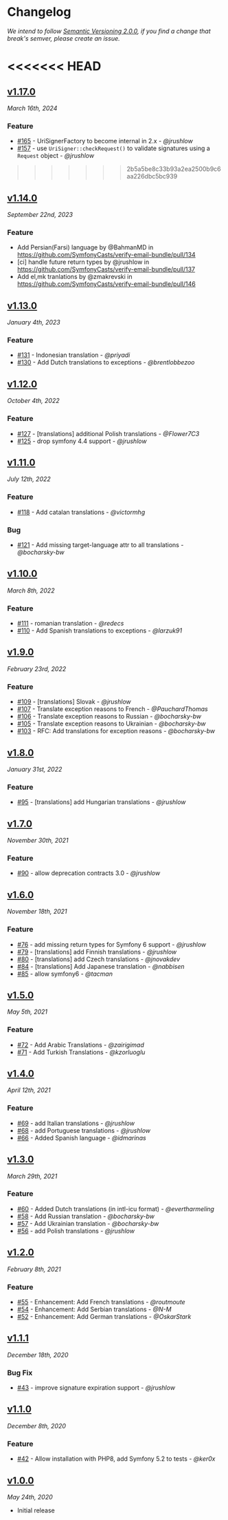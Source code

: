 # Changelog

*We intend to follow [Semantic Versioning 2.0.0](https://semver.org/), if you 
find a change that break's semver, please create an issue.*

<<<<<<< HEAD
=======
## [v1.17.0](https://github.com/symfonycasts/verify-email-bundle/releases/tag/v1.17.0)

*March 16th, 2024*

### Feature

* [#165](https://github.com/symfonycasts/verify-email-bundle/pull/165) - UriSignerFactory to become internal in 2.x - *@jrushlow*
* [#157](https://github.com/symfonycasts/verify-email-bundle/pull/157) - use `UriSigner::checkRequest()` to validate signatures using a `Request` object - *@jrushlow*

>>>>>>> 2b5a5be8c33b93a2ea2500b9c6aa226dbc5bc939
## [v1.14.0](https://github.com/symfonycasts/verify-email-bundle/releases/tag/v1.14.0)

*September 22nd, 2023*

### Feature

* Add Persian(Farsi) language by @BahmanMD in https://github.com/SymfonyCasts/verify-email-bundle/pull/134
* [ci] handle future return types by @jrushlow in https://github.com/SymfonyCasts/verify-email-bundle/pull/137
* Add el,mk tranlations by @zmakrevski in https://github.com/SymfonyCasts/verify-email-bundle/pull/146

## [v1.13.0](https://github.com/symfonycasts/verify-email-bundle/releases/tag/v1.13.0)

*January 4th, 2023*

### Feature

- [#131](https://github.com/symfonycasts/verify-email-bundle/pull/131) - Indonesian translation - *@priyadi*
- [#130](https://github.com/symfonycasts/verify-email-bundle/pull/130) - Add Dutch translations to exceptions - *@brentlobbezoo*

## [v1.12.0](https://github.com/symfonycasts/verify-email-bundle/releases/tag/v1.12.0)

*October 4th, 2022*

### Feature

- [#127](https://github.com/symfonycasts/verify-email-bundle/pull/127) - [translations] additional Polish translations - *@Flower7C3*
- [#125](https://github.com/symfonycasts/verify-email-bundle/pull/125) - drop symfony 4.4 support - *@jrushlow*

## [v1.11.0](https://github.com/symfonycasts/verify-email-bundle/releases/tag/v1.11.0)

*July 12th, 2022*

### Feature

- [#118](https://github.com/symfonycasts/verify-email-bundle/pull/118) - Add catalan translations - *@victormhg*
### Bug

- [#121](https://github.com/symfonycasts/verify-email-bundle/pull/121) - Add missing target-language attr to all translations - *@bocharsky-bw*

## [v1.10.0](https://github.com/symfonycasts/verify-email-bundle/releases/tag/v1.10.0)

*March 8th, 2022*

### Feature

- [#111](https://github.com/symfonycasts/verify-email-bundle/pull/111) - romanian translation - *@redecs*
- [#110](https://github.com/symfonycasts/verify-email-bundle/pull/110) - Add Spanish translations to exceptions - *@larzuk91*
## [v1.9.0](https://github.com/symfonycasts/verify-email-bundle/releases/tag/v1.9.0)

*February 23rd, 2022*

### Feature


- [#109](https://github.com/symfonycasts/verify-email-bundle/pull/109) - [translations] Slovak - *@jrushlow*
- [#107](https://github.com/symfonycasts/verify-email-bundle/pull/107) - Translate exception reasons to French - *@PauchardThomas*
- [#106](https://github.com/symfonycasts/verify-email-bundle/pull/106) - Translate exception reasons to Russian - *@bocharsky-bw*
- [#105](https://github.com/symfonycasts/verify-email-bundle/pull/105) - Translate exception reasons to Ukrainian - *@bocharsky-bw*
- [#103](https://github.com/symfonycasts/verify-email-bundle/pull/103) - RFC: Add translations for exception reasons - *@bocharsky-bw*

## [v1.8.0](https://github.com/SymfonyCasts/verify-email-bundle/releases/tag/v1.8.0)

*January 31st, 2022*

### Feature

- [#95](https://github.com/symfonycasts/verify-email-bundle/pull/95) - [translations] add Hungarian translations - *@jrushlow*

## [v1.7.0](https://github.com/SymfonyCasts/verify-email-bundle/releases/tag/v1.7.0)

*November 30th, 2021*

### Feature

- [#90](https://github.com/SymfonyCasts/verify-email-bundle/pull/90) - allow deprecation contracts 3.0 - *@jrushlow*

## [v1.6.0](https://github.com/SymfonyCasts/verify-email-bundle/releases/tag/v1.6.0)

*November 18th, 2021*

### Feature

- [#76](https://github.com/SymfonyCasts/verify-email-bundle/pull/76) - add missing return types for Symfony 6 support - *@jrushlow*
- [#79](https://github.com/SymfonyCasts/verify-email-bundle/pull/79) - [translations] add Finnish translations - *@jrushlow*
- [#80](https://github.com/SymfonyCasts/verify-email-bundle/pull/80) - [translations] add Czech translations - *@jnovakdev*
- [#84](https://github.com/SymfonyCasts/verify-email-bundle/pull/84) - [translations] Add Japanese translation - *@nabbisen*
- [#85](https://github.com/SymfonyCasts/verify-email-bundle/pull/85) - allow symfony6 - *@tacman*

## [v1.5.0](https://github.com/SymfonyCasts/verify-email-bundle/releases/tag/v1.5.0)

*May 5th, 2021*

### Feature

- [#72](https://github.com/SymfonyCasts/verify-email-bundle/pull/72) - Add Arabic Translations - *@zairigimad*
- [#71](https://github.com/SymfonyCasts/verify-email-bundle/pull/71) - Add Turkish Translations - *@kzorluoglu*

## [v1.4.0](https://github.com/SymfonyCasts/verify-email-bundle/releases/tag/v1.4.0)

*April 12th, 2021*

### Feature

- [#69](https://github.com/SymfonyCasts/verify-email-bundle/pull/69) - add Italian translations - *@jrushlow*
- [#68](https://github.com/SymfonyCasts/verify-email-bundle/pull/68) - add Portuguese translations - *@jrushlow*
- [#66](https://github.com/SymfonyCasts/verify-email-bundle/pull/66) - Added Spanish language - *@idmarinas*

## [v1.3.0](https://github.com/SymfonyCasts/verify-email-bundle/releases/tag/v1.3.0)

*March 29th, 2021*

### Feature

- [#60](https://github.com/SymfonyCasts/verify-email-bundle/pull/60) - Added Dutch translations (in intl-icu format) - *@evertharmeling*
- [#58](https://github.com/SymfonyCasts/verify-email-bundle/pull/58) - Add Russian translation - *@bocharsky-bw*
- [#57](https://github.com/SymfonyCasts/verify-email-bundle/pull/57) - Add Ukrainian translation - *@bocharsky-bw*
- [#56](https://github.com/SymfonyCasts/verify-email-bundle/pull/56) - add Polish translations - *@jrushlow*

## [v1.2.0](https://github.com/SymfonyCasts/verify-email-bundle/releases/tag/v1.2.0)

*February 8th, 2021*

### Feature

- [#55](https://github.com/SymfonyCasts/verify-email-bundle/pull/55) - Enhancement: Add French translations - *@routmoute*
- [#54](https://github.com/SymfonyCasts/verify-email-bundle/pull/54) - Enhancement: Add Serbian translations - *@N-M*
- [#52](https://github.com/SymfonyCasts/verify-email-bundle/pull/52) - Enhancement: Add German translations - *@OskarStark*

## [v1.1.1](https://github.com/SymfonyCasts/verify-email-bundle/releases/tag/v1.1.1)

*December 18th, 2020*

### Bug Fix

- [#43](https://github.com/SymfonyCasts/verify-email-bundle/pull/43) - improve signature expiration support - *@jrushlow*

## [v1.1.0](https://github.com/SymfonyCasts/verify-email-bundle/releases/tag/v1.1.0)

*December 8th, 2020*

### Feature

- [#42](https://github.com/SymfonyCasts/verify-email-bundle/pull/42) - Allow installation with PHP8, add Symfony 5.2 to tests - *@ker0x*

## [v1.0.0](https://github.com/SymfonyCasts/verify-email-bundle/releases/tag/v1.0.0)

*May 24th, 2020*


* Initial release
